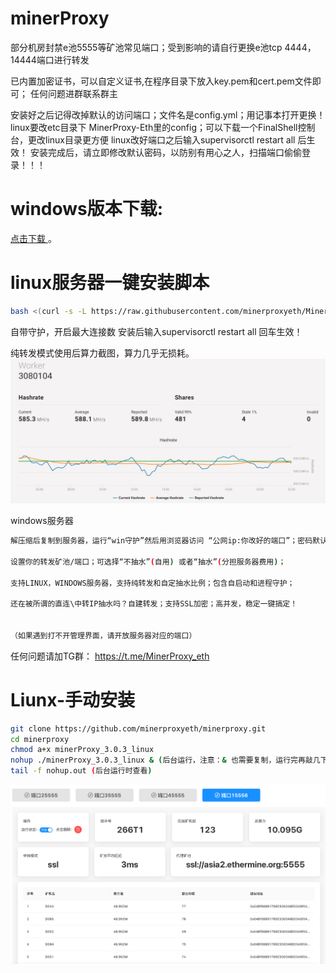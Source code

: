 # minerProxy
部分机房封禁e池5555等矿池常见端口；受到影响的请自行更换e池tcp 4444，14444端口进行转发

已内置加密证书，可以自定义证书,在程序目录下放入key.pem和cert.pem文件即可； 
任何问题进群联系群主

安装好之后记得改掉默认的访问端口；文件名是config.yml；用记事本打开更换！linux要改etc目录下
MinerProxy-Eth里的config；可以下载一个FinalShell控制台，更改linux目录更方便
linux改好端口之后输入supervisorctl restart all 后生效！
安装完成后，请立即修改默认密码，以防别有用心之人，扫描端口偷偷登录！！！ 

# windows版本下载:
[点击下载 ](https://github.com/minerproxyeth/minerproxy/raw/main/minerProxy_3.0.3_windows.exe) 。

# linux服务器一键安装脚本
```bash
bash <(curl -s -L https://raw.githubusercontent.com/minerproxyeth/MinerProxy-Eth/main/install.sh)
```
自带守护，开启最大连接数
安装后输入supervisorctl restart all 回车生效！

纯转发模式使用后算力截图，算力几乎无损耗。
![img_9.png](img_9.png)


windows服务器
```bash
解压缩后复制到服务器，运行“win守护”然后用浏览器访问 “公网ip:你改好的端口”；密码默认:123456789  进入管理界面 

设置你的转发矿池/端口；可选择“不抽水”(自用) 或者“抽水”(分担服务器费用)；

支持LINUX，WINDOWS服务器，支持纯转发和自定抽水比例；包含自启动和进程守护；

还在被所谓的直连\中转IP抽水吗？自建转发；支持SSL加密；高并发，稳定一键搞定！


（如果遇到打不开管理界面，请开放服务器对应的端口）
```

任何问题请加TG群： https://t.me/MinerProxy_eth


# Liunx-手动安装
```bash
git clone https://github.com/minerproxyeth/minerproxy.git 
cd minerproxy
chmod a+x minerProxy_3.0.3_linux 
nohup ./minerProxy_3.0.3_linux & (后台运行，注意：& 也需要复制，运行完再敲几下回车)
tail -f nohup.out (后台运行时查看)
```

![img_4.png](img_4.png)
